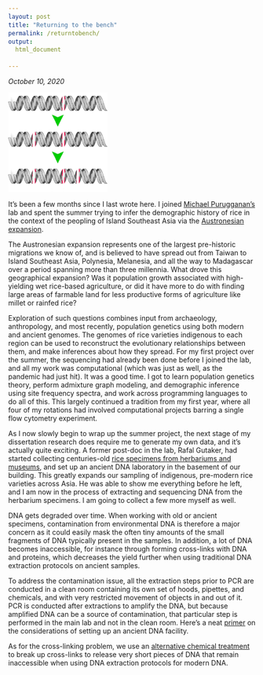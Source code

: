 ```yaml
---
layout: post
title: "Returning to the bench"
permalink: /returntobench/
output: 
  html_document
  
---
```

*October 10, 2020*

 <img src="../assets/ratchet.png"  width="40%" height="40%">

It’s been a few months since I last wrote here. I joined [Michael Purugganan’s](https://en.wikipedia.org/wiki/Michael_Purugganan) lab and spent the summer trying to infer the demographic history of rice in the context of the peopling of Island Southeast Asia via the [Austronesian expansion](https://en.wikipedia.org/wiki/Austronesian_peoples#Austronesian_expansion).  
  
  
The Austronesian expansion represents one of the largest pre-historic migrations we know of, and is believed to have spread out from Taiwan to Island Southeast Asia, Polynesia, Melanesia, and all the way to Madagascar over a period spanning more than three millennia. What drove this geographical expansion? Was it population growth associated with high-yielding wet rice-based agriculture, or did it have more to do with finding large areas of farmable land for less productive forms of agriculture like millet or rainfed rice?  
  
  
Exploration of such questions combines input from archaeology, anthropology, and most recently, population genetics using both modern and ancient genomes. The genomes of rice varieties indigenous to each region can be used to reconstruct the evolutionary relationships between them, and make inferences about how they spread. For my first project over the summer, the sequencing had already been done before I joined the lab, and all my work was computational (which was just as well, as the pandemic had just hit). It was a good time. I got to learn population genetics theory, perform admixture graph modeling, and demographic inference using site frequency spectra, and work across programming languages to do all of this. This largely continued a tradition from my first year, where all four of my rotations had involved computational projects barring a single flow cytometry experiment.  
  
  
As I now slowly begin to wrap up the summer project, the next stage of my dissertation research does require me to generate my own data, and it’s actually quite exciting. A former post-doc in the lab, Rafal Gutaker, had started collecting centuries-old [rice specimens from herbariums and museums](https://sites.google.com/view/rafalplants/1000hrg-project?authuser=0), and set up an ancient DNA laboratory in the basement of our building. This greatly expands our sampling of indigenous, pre-modern rice varieties across Asia. He was able to show me everything before he left, and I am now in the process of extracting and sequencing DNA from the herbarium specimens. I am going to collect a few more myself as well.
  
  
DNA gets degraded over time. When working with old or ancient specimens, contamination from environmental DNA is therefore a major concern as it could easily mask the often tiny amounts of the small fragments of DNA typically present in the samples. In addition, a lot of DNA becomes inaccessible, for instance through forming cross-links with DNA and proteins, which decreases the yield further when using traditional DNA extraction protocols on ancient samples.  
  
  
To address the contamination issue, all the extraction steps prior to PCR are conducted in a clean room containing its own set of hoods, pipettes, and chemicals, and with very restricted movement of objects in and out of it. PCR is conducted after extractions to amplify the DNA, but because amplified DNA can be a source of contamination, that particular step is performed in the main lab and not in the clean room. Here’s a neat [primer](https://link.springer.com/protocol/10.1007/978-1-4939-9176-1_1) on the considerations of setting up an ancient DNA facility.  
  
  
As for the cross-linking problem, we use an [alternative chemical treatment](https://www.future-science.com/doi/10.2144/000114517) to break up cross-links to release very short pieces of DNA that remain inaccessible when using DNA extraction protocols for modern DNA.